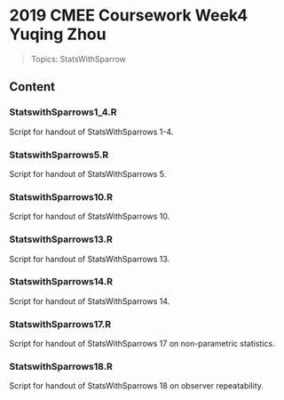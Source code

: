 # 2019 CMEE Coursework Week4 Yuqing Zhou
> Topics: StatsWithSparrow

## Content

### StatswithSparrows1_4.R
Script for handout of StatsWithSparrows 1-4.

### StatswithSparrows5.R
Script for handout of StatsWithSparrows 5.

### StatswithSparrows10.R
Script for handout of StatsWithSparrows 10.

### StatswithSparrows13.R
Script for handout of StatsWithSparrows 13.

### StatswithSparrows14.R
Script for handout of StatsWithSparrows 14.

### StatswithSparrows17.R
Script for handout of StatsWithSparrows 17 on non-parametric statistics.

### StatswithSparrows18.R
Script for handout of StatsWithSparrows 18 on observer repeatability.
